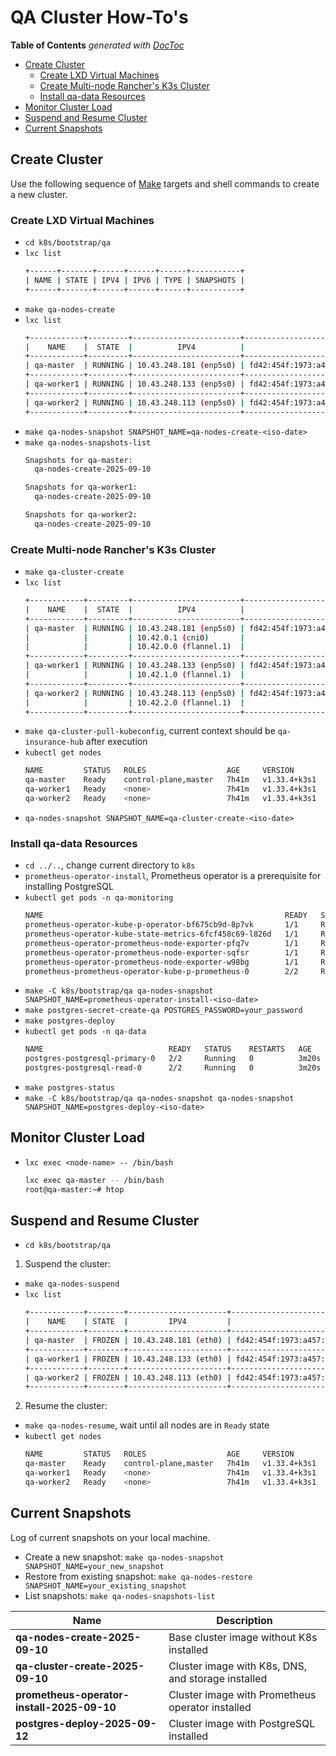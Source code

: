 # QA Cluster How-To's

<!-- START doctoc generated TOC please keep comment here to allow auto update -->
<!-- DON'T EDIT THIS SECTION, INSTEAD RE-RUN doctoc TO UPDATE -->
**Table of Contents**  *generated with [DocToc](https://github.com/thlorenz/doctoc)*

- [Create Cluster](#create-cluster)
  - [Create LXD Virtual Machines](#create-lxd-virtual-machines)
  - [Create Multi-node Rancher's K3s Cluster](#create-multi-node-ranchers-k3s-cluster)
  - [Install qa-data Resources](#install-qa-data-resources)
- [Monitor Cluster Load](#monitor-cluster-load)
- [Suspend and Resume Cluster](#suspend-and-resume-cluster)
- [Current Snapshots](#current-snapshots)

<!-- END doctoc generated TOC please keep comment here to allow auto update -->

## Create Cluster

Use the following sequence of [Make](https://www.gnu.org/software/make/) targets and shell commands
to create a new cluster.

### Create LXD Virtual Machines

- `cd k8s/bootstrap/qa`
- `lxc list`
    ```bash
    +------+-------+------+------+------+-----------+
    | NAME | STATE | IPV4 | IPV6 | TYPE | SNAPSHOTS |
    +------+-------+------+------+------+-----------+
    ```
- `make qa-nodes-create`
- `lxc list`
    ```bash
    +------------+---------+------------------------+-------------------------------------------------+-----------------+-----------+
    |    NAME    |  STATE  |          IPV4          |                      IPV6                       |      TYPE       | SNAPSHOTS |
    +------------+---------+------------------------+-------------------------------------------------+-----------------+-----------+
    | qa-master  | RUNNING | 10.43.248.181 (enp5s0) | fd42:454f:1973:a457:216:3eff:fe09:5da6 (enp5s0) | VIRTUAL-MACHINE | 0         |
    +------------+---------+------------------------+-------------------------------------------------+-----------------+-----------+
    | qa-worker1 | RUNNING | 10.43.248.133 (enp5s0) | fd42:454f:1973:a457:216:3eff:feec:825a (enp5s0) | VIRTUAL-MACHINE | 0         |
    +------------+---------+------------------------+-------------------------------------------------+-----------------+-----------+
    | qa-worker2 | RUNNING | 10.43.248.113 (enp5s0) | fd42:454f:1973:a457:216:3eff:fe59:c479 (enp5s0) | VIRTUAL-MACHINE | 0         |
    +------------+---------+------------------------+-------------------------------------------------+-----------------+-----------+
    ```
- `make qa-nodes-snapshot SNAPSHOT_NAME=qa-nodes-create-<iso-date>`
- `make qa-nodes-snapshots-list`
    ```bash
    Snapshots for qa-master:
      qa-nodes-create-2025-09-10

    Snapshots for qa-worker1:
      qa-nodes-create-2025-09-10

    Snapshots for qa-worker2:
      qa-nodes-create-2025-09-10
    ```

### Create Multi-node Rancher's K3s Cluster

- `make qa-cluster-create`
- `lxc list`
    ```bash
    +------------+---------+------------------------+-------------------------------------------------+-----------------+-----------+
    |    NAME    |  STATE  |          IPV4          |                      IPV6                       |      TYPE       | SNAPSHOTS |
    +------------+---------+------------------------+-------------------------------------------------+-----------------+-----------+
    | qa-master  | RUNNING | 10.43.248.181 (enp5s0) | fd42:454f:1973:a457:216:3eff:fe09:5da6 (enp5s0) | VIRTUAL-MACHINE | 1         |
    |            |         | 10.42.0.1 (cni0)       |                                                 |                 |           |
    |            |         | 10.42.0.0 (flannel.1)  |                                                 |                 |           |
    +------------+---------+------------------------+-------------------------------------------------+-----------------+-----------+
    | qa-worker1 | RUNNING | 10.43.248.133 (enp5s0) | fd42:454f:1973:a457:216:3eff:feec:825a (enp5s0) | VIRTUAL-MACHINE | 1         |
    |            |         | 10.42.1.0 (flannel.1)  |                                                 |                 |           |
    +------------+---------+------------------------+-------------------------------------------------+-----------------+-----------+
    | qa-worker2 | RUNNING | 10.43.248.113 (enp5s0) | fd42:454f:1973:a457:216:3eff:fe59:c479 (enp5s0) | VIRTUAL-MACHINE | 1         |
    |            |         | 10.42.2.0 (flannel.1)  |                                                 |                 |           |
    +------------+---------+------------------------+-------------------------------------------------+-----------------+-----------+  
    ```
- `make qa-cluster-pull-kubeconfig`, current context should be `qa-insurance-hub` after execution
- `kubectl get nodes`
    ```bash
    NAME         STATUS   ROLES                  AGE     VERSION
    qa-master    Ready    control-plane,master   7h41m   v1.33.4+k3s1
    qa-worker1   Ready    <none>                 7h41m   v1.33.4+k3s1
    qa-worker2   Ready    <none>                 7h41m   v1.33.4+k3s1
    ```
- `qa-nodes-snapshot SNAPSHOT_NAME=qa-cluster-create-<iso-date>`

### Install qa-data Resources

- `cd ../..`, change current directory to `k8s`
- `prometheus-operator-install`, Prometheus operator is a prerequisite for installing PostgreSQL
- `kubectl get pods -n qa-monitoring`
    ```bash
    NAME                                                      READY   STATUS    RESTARTS   AGE
    prometheus-operator-kube-p-operator-bf675cb9d-8p7vk       1/1     Running   0          4m9s
    prometheus-operator-kube-state-metrics-6fcf458c69-l826d   1/1     Running   0          4m9s
    prometheus-operator-prometheus-node-exporter-pfq7v        1/1     Running   0          4m9s
    prometheus-operator-prometheus-node-exporter-sqfsr        1/1     Running   0          4m9s
    prometheus-operator-prometheus-node-exporter-w98bg        1/1     Running   0          4m9s
    prometheus-prometheus-operator-kube-p-prometheus-0        2/2     Running   0          3m46s  
    ```
- `make -C k8s/bootstrap/qa qa-nodes-snapshot SNAPSHOT_NAME=prometheus-operator-install-<iso-date>`
- `make postgres-secret-create-qa POSTGRES_PASSWORD=your_password`
- `make postgres-deploy`
- `kubectl get pods -n qa-data`
    ```bash
    NAME                            READY   STATUS    RESTARTS   AGE
    postgres-postgresql-primary-0   2/2     Running   0          3m20s
    postgres-postgresql-read-0      2/2     Running   0          3m20s
    ```
- `make postgres-status`
- `make -C k8s/bootstrap/qa qa-nodes-snapshot qa-nodes-snapshot SNAPSHOT_NAME=postgres-deploy-<iso-date>`

## Monitor Cluster Load

- `lxc exec <node-name> -- /bin/bash`
    ```bash
    lxc exec qa-master -- /bin/bash
    root@qa-master:~# htop
    ```

## Suspend and Resume Cluster

- `cd k8s/bootstrap/qa`

1. Suspend the cluster:
- `make qa-nodes-suspend`
- `lxc list`
    ```bash
    +------------+--------+----------------------+-----------------------------------------------+-----------------+-----------+
    |    NAME    | STATE  |         IPV4         |                     IPV6                      |      TYPE       | SNAPSHOTS |
    +------------+--------+----------------------+-----------------------------------------------+-----------------+-----------+
    | qa-master  | FROZEN | 10.43.248.181 (eth0) | fd42:454f:1973:a457:216:3eff:fe09:5da6 (eth0) | VIRTUAL-MACHINE | 4         |
    +------------+--------+----------------------+-----------------------------------------------+-----------------+-----------+
    | qa-worker1 | FROZEN | 10.43.248.133 (eth0) | fd42:454f:1973:a457:216:3eff:feec:825a (eth0) | VIRTUAL-MACHINE | 4         |
    +------------+--------+----------------------+-----------------------------------------------+-----------------+-----------+
    | qa-worker2 | FROZEN | 10.43.248.113 (eth0) | fd42:454f:1973:a457:216:3eff:fe59:c479 (eth0) | VIRTUAL-MACHINE | 4         |
    +------------+--------+----------------------+-----------------------------------------------+-----------------+-----------+
    ```

2. Resume the cluster:

- `make qa-nodes-resume`, wait until all nodes are in `Ready` state
- `kubectl get nodes`
    ```bash
    NAME         STATUS   ROLES                  AGE     VERSION
    qa-master    Ready    control-plane,master   7h41m   v1.33.4+k3s1
    qa-worker1   Ready    <none>                 7h41m   v1.33.4+k3s1
    qa-worker2   Ready    <none>                 7h41m   v1.33.4+k3s1
    ```

## Current Snapshots

Log of current snapshots on your local machine.

- Create a new snapshot: `make qa-nodes-snapshot SNAPSHOT_NAME=your_new_snapshot`
- Restore from existing snapshot: `make qa-nodes-restore SNAPSHOT_NAME=your_existing_snapshot`
- List snapshots: `make qa-nodes-snapshots-list`

| Name                                       | Description                                        |
|--------------------------------------------|----------------------------------------------------|
| **qa-nodes-create-2025-09-10**             | Base cluster image without K8s installed           |
| **qa-cluster-create-2025-09-10**           | Cluster image with K8s, DNS, and storage installed |
| **prometheus-operator-install-2025-09-10** | Cluster image with Prometheus operator installed   |
| **postgres-deploy-2025-09-12**             | Cluster image with PostgreSQL installed            |
